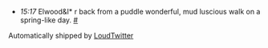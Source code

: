 <html><body><ul class="loudtwitter"><li><em>15:17</em> Elwood&amp;I* r back from a puddle wonderful, mud luscious walk on a spring-like day. <a href="http://twitter.com/merrill517/statuses/1285273936">#</a></li></ul>Automatically shipped by <a href="http://www.loudtwitter.com">LoudTwitter</a></body></html>